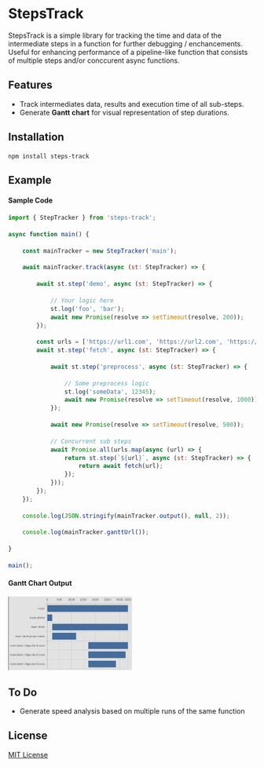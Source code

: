 # StepsTrack

StepsTrack is a simple library for tracking the time and data of the intermediate steps in a function for further debugging / enchancements. Useful for enhancing performance of a pipeline-like function that consists of multiple steps and/or conccurent async functions.

## Features

- Track intermediates data, results and execution time of all sub-steps.
- Generate **Gantt chart** for visual representation of step durations.

## Installation

```
npm install steps-track
```

## Example

#### Sample Code
```js
import { StepTracker } from 'steps-track';

async function main() {
        
    const mainTracker = new StepTracker('main');

    await mainTracker.track(async (st: StepTracker) => {
       
        await st.step('demo', async (st: StepTracker) => {
        
            // Your logic here
            st.log('foo', 'bar');
            await new Promise(resolve => setTimeout(resolve, 200));
        });
        
        const urls = ['https://url1.com', 'https://url2.com', 'https://url3.com'];
        await st.step('fetch', async (st: StepTracker) => {
                
            await st.step('preprocess', async (st: StepTracker) => {
                
                // Some preprocess logic
                st.log('someData', 12345);
                await new Promise(resolve => setTimeout(resolve, 1000));
            });
        
            await new Promise(resolve => setTimeout(resolve, 500));
        
            // Concurrent sub steps
            await Promise.all(urls.map(async (url) => {
                return st.step(`${url}`, async (st: StepTracker) => {
                    return await fetch(url);
                });
            }));
        });
    });
    
    console.log(JSON.stringify(mainTracker.output(), null, 2));

    console.log(mainTracker.ganttUrl());

}

main();
```
#### Gantt Chart Output
<img src="./sample/sample-gantt.png" width="50%">

## To Do
- Generate speed analysis based on multiple runs of the same function

## License
[MIT License](LICENSE)
